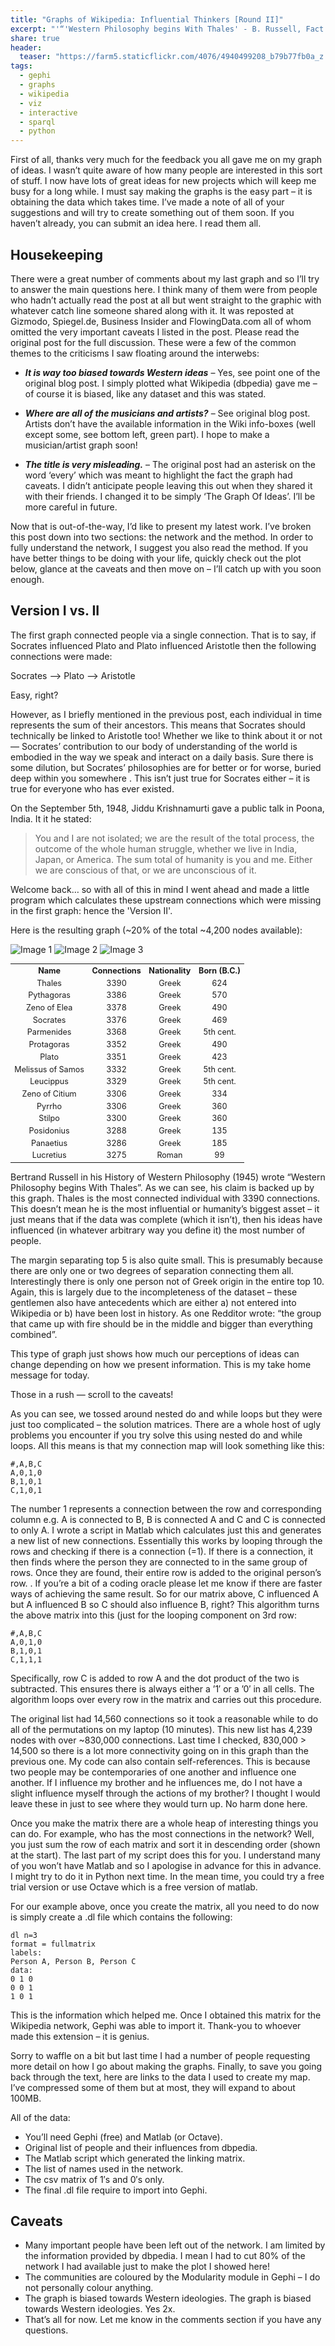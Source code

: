 ```yaml
---
title: "Graphs of Wikipedia: Influential Thinkers [Round II]"
excerpt: "'“'Western Philosophy begins With Thales' - B. Russell, Fact or Fiction?"
share: true
header:
  teaser: "https://farm5.staticflickr.com/4076/4940499208_b79b77fb0a_z.jpg"
tags:
  - gephi
  - graphs
  - wikipedia
  - viz
  - interactive
  - sparql
  - python
---
```


First of all, thanks very much for the feedback you all gave me on my graph of ideas. I wasn’t quite aware of how many people are interested in this sort of stuff. I now have lots of great ideas for new projects which will keep me busy for a long while. I must say making the graphs is the easy part – it is obtaining the data which takes time. I’ve made a note of all of your suggestions and will try to create something out of them soon. If you haven’t already, you can submit an idea here. I read them all.

## Housekeeping

There were a great number of comments about my last graph and so I’ll try to answer the main questions here. I think many of them were from people who hadn’t actually read the post at all but went straight to the graphic with whatever catch line someone shared along with it. It was reposted at Gizmodo, Spiegel.de, Business Insider and FlowingData.com all of whom omitted the very important caveats I listed in the post. Please read the original post for the full discussion. These were a few of the common themes to the criticisms I saw floating around the interwebs:

* ***It is way too biased towards Western ideas***
– Yes, see point one of the original blog post. I simply plotted what Wikipedia (dbpedia) gave me – of course it is biased, like any dataset and this was stated.

* ***Where are all of the musicians and artists?***
– See original blog post. Artists don’t have the available information in the Wiki info-boxes (well except some, see bottom left, green part). I hope to make a musician/artist graph soon!

* ***The title is very misleading.***
– The original post had an asterisk on the word ‘every’ which was meant to highlight the fact the graph had caveats. I didn’t anticipate people leaving this out when they shared it with their friends. I changed it to be simply ‘The Graph Of Ideas’. I’ll be more careful in future.

Now that is out-of-the-way, I’d like to present my latest work. I’ve broken this post down into two sections: the network and the method. In order to fully understand the network, I suggest you also read the method. If you have better things to be doing with your life, quickly check out the plot below, glance at the caveats and then move on – I’ll catch up with you soon enough.

## Version I vs. II

The first graph connected people via a single connection. That is to say, if Socrates influenced Plato and Plato influenced Aristotle then the following connections were made:

Socrates –> Plato –> Aristotle

Easy, right?

However, as I briefly mentioned in the previous post, each individual in time represents the sum of their ancestors. This means that Socrates should technically be linked to Aristotle too! Whether we like to think about it or not — Socrates’ contribution to our body of understanding of the world is embodied in the way we speak and interact on a daily basis. Sure there is some dilution, but Socrates’ philosophies are for better or for worse, buried deep within you somewhere . This isn’t just true for Socrates either – it is true for everyone who has ever existed.

On the September 5th, 1948, Jiddu Krishnamurti gave a public talk in Poona, India. It it he stated:

> You and I are not isolated; we are the result of the total process, the outcome of the whole human struggle, whether we live in India, Japan, or America. The sum total of humanity is you and me. Either we are conscious of that, or we are unconscious of it.

Welcome back… so with all of this in mind I went ahead and made a little program which calculates these upstream connections which were missing in the first graph: hence the 'Version II'.

Here is the resulting graph (~20% of the total ~4,200 nodes available):

![Image 1](/assets/wikipedia/gow_influence2_image0.png)
![Image 2](/assets/wikipedia/gow_influence2_image1.png)
![Image 3](/assets/wikipedia/gow_influence2_image2.png)

<table style="font-size: 90%; text-align: center">
<tr>
<th>Name</th><th>Connections</th><th>Nationality</th><th>Born (B.C.)</th>
</tr>
<tr>
<td>Thales</td><td>3390</td><td>Greek</td><td>624</td>
</tr>
<tr>
<td>Pythagoras</td><td>3386</td><td>Greek</td><td>570</td>
</tr>
<tr>
<td>Zeno of Elea</td><td>3378</td><td>Greek</td><td>490</td>
</tr>
<tr>
<td>Socrates</td><td>3376</td><td>Greek</td><td>469</td>
</tr>
<tr>
<td>Parmenides</td><td>3368</td><td>Greek</td><td>5th cent.</td>
</tr>
<tr>
<td>Protagoras</td><td>3352</td><td>Greek</td><td>490</td>
</tr>
<tr>
<td>Plato</td><td>3351</td><td>Greek</td><td>423</td>
</tr>
<tr>
<td>Melissus of Samos</td><td>3332</td><td>Greek</td><td>5th cent.</td>
</tr>
<tr>
<td>Leucippus</td><td>3329</td><td>Greek</td><td>5th cent.</td>
</tr>
<tr>
<td>Zeno of Citium</td><td>3306</td><td>Greek</td><td>334</td>
</tr>
<tr>
<td>Pyrrho</td><td>3306</td><td>Greek</td><td>360</td>
</tr>
<tr>
<td>Stilpo</td><td>3300</td><td>Greek</td><td>360</td>
</tr>
<tr>
<td>Posidonius</td><td>3288</td><td>Greek</td><td>135</td>
</tr>
<tr>
<td>Panaetius</td><td>3286</td><td>Greek</td><td>185</td>
</tr>
<tr>
<td>Lucretius</td><td>3275</td><td>Roman</td><td>99</td>
</tr>
</table>


Bertrand Russell in his History of Western Philosophy (1945) wrote “Western Philosophy begins With Thales”. As we can see, his claim is backed up by this graph. Thales is the most connected individual with 3390 connections. This doesn’t mean he is the most influential or humanity’s biggest asset – it just means that if the data was complete (which it isn’t), then his ideas have influenced (in whatever arbitrary way you define it) the most number of people.

The margin separating top 5 is also quite small. This is presumably because there are only one or two degrees of separation connecting them all. Interestingly there is only one person not of Greek origin in the entire top 10. Again, this is largely due to the incompleteness of the dataset – these gentlemen also have antecedents which are either a) not entered into Wikipedia or b) have been lost in history. As one Redditor wrote: “the group that came up with fire should be in the middle and bigger than everything combined”.

This type of graph just shows how much our perceptions of ideas can change depending on how we present information. This is my take home message for today.

Those in a rush — scroll to the caveats!

As you can see, we tossed around nested do and while loops but they were just too complicated – the solution matrices.  There are a whole host of ugly problems you encounter if you try solve this using nested do and while loops. All this means is that my connection map will look something like this:

```text
#,A,B,C
A,0,1,0
B,1,0,1
C,1,0,1
```

The number 1 represents a connection between the row and corresponding column e.g. A is connected to B, B is connected A and C and C is connected to only A. I wrote a script in Matlab which calculates just this and generates a new list of new connections. Essentially this works by looping through the rows and checking if there is a connection (=1). If there is a connection, it then finds where the person they are connected to in the same group of rows. Once they are found, their entire row is added to the original person’s row. . If you’re a bit of a coding oracle please let me know if there are faster ways of achieving the same result. So for our matrix above, C influenced A but A influenced B so C should also influence B, right? This algorithm turns the above matrix into this (just for the looping component on 3rd row:

```text
#,A,B,C
A,0,1,0
B,1,0,1
C,1,1,1
```

Specifically, row C is added to row A and the dot product of the two is subtracted. This ensures there is always either a ’1′ or a ’0′ in all cells. The algorithm loops over every row in the matrix and carries out this procedure.

The original list had 14,560 connections so it took a reasonable while to do all of the permutations on my laptop (10 minutes). This new list has 4,239 nodes with over ~830,000 connections. Last time I checked, 830,000 > 14,500 so there is a lot more connectivity going on in this graph than the previous one. My code can also contain self-references. This is because two people may be contemporaries of one another and influence one another. If I influence my brother and he influences me, do I not have a slight influence myself through the actions of my brother? I thought I would leave these in just to see where they would turn up. No harm done here.

Once you make the matrix there are a whole heap of interesting things you can do. For example, who has the most connections in the network? Well, you just sum the row of each matrix and sort it in descending order (shown at the start). The last part of my script does this for you. I understand many of you won’t have Matlab and so I apologise in advance for this in advance. I might try to do it in Python next time. In the mean time, you could try a free trial version or use Octave which is a free version of matlab.

For our example above, once you create the matrix, all you need to do now is simply create a .dl file which contains the following:

```text
dl n=3  
format = fullmatrix  
labels:  
Person A, Person B, Person C  
data:  
0 1 0  
0 0 1  
1 0 1  
```

This is the information which helped me. Once I obtained this matrix for the Wikipedia network, Gephi was able to import it. Thank-you to whoever made this extension – it is genius.

Sorry to waffle on a bit but last time I had a number of people requesting more detail on how I go about making the graphs. Finally, to save you going back through the text, here are links to the data I used to create my map. I’ve compressed some of them but at most, they will expand to about 100MB.

All of the data:
* You’ll need Gephi (free) and Matlab (or Octave).
* Original list of people and their influences from dbpedia.
* The Matlab script which generated the linking matrix.
* The list of names used in the network.
* The csv matrix of 1′s and 0′s only.
* The final .dl file require to import into Gephi.

## Caveats

* Many important people have been left out of the network. I am limited by the information provided by dbpedia. I mean I had to cut 80% of the network I had available just to make the plot I showed here!
* The communities are coloured by the Modularity module in Gephi – I do not personally colour anything.
* The graph is biased towards Western ideologies. The graph is biased towards Western ideologies. Yes 2x.
* That’s all for now. Let me know in the comments section if you have any questions.

